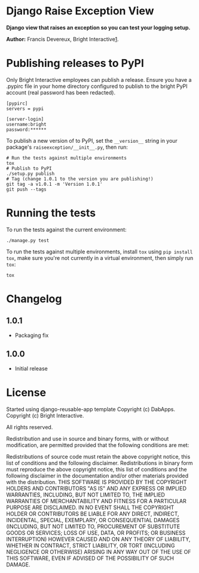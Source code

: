 Django Raise Exception View
===========================

**Django view that raises an exception so you can test your logging setup.**

**Author:** Francis Devereux, Bright Interactive[1].

Publishing releases to PyPI
===========================
Only Bright Interactive employees can publish a release. Ensure you have a .pypirc file in your home directory configured to publish to the bright PyPI account (real password has been redacted).

```
[pypirc]
servers = pypi

[server-login]
username:bright
password:******
```

To publish a new version of to PyPI, set the `__version__` string in
your package's `raiseexception/__init__.py`, then run:

    # Run the tests against multiple environments
    tox
	# Publish to PyPI
    ./setup.py publish
	# Tag (change 1.0.1 to the version you are publishing!)
	git tag -a v1.0.1 -m 'Version 1.0.1'
	git push --tags
	

Running the tests
=================

To run the tests against the current environment:

    ./manage.py test

To run the tests against multiple environments, install `tox` using
`pip install tox`, make sure you're not currently in a virtual environment,
then simply run `tox`:

    tox

Changelog
=========

1.0.1
-----

* Packaging fix

1.0.0
-----

* Initial release

License
=======

Started using django-reusable-app template Copyright (c) DabApps.
Copyright (c) Bright Interactive.

All rights reserved.

Redistribution and use in source and binary forms, with or without 
modification, are permitted provided that the following conditions are met:

Redistributions of source code must retain the above copyright notice, this 
list of conditions and the following disclaimer.
Redistributions in binary form must reproduce the above copyright notice, this 
list of conditions and the following disclaimer in the documentation and/or 
other materials provided with the distribution.
THIS SOFTWARE IS PROVIDED BY THE COPYRIGHT HOLDERS AND CONTRIBUTORS "AS IS" AND 
ANY EXPRESS OR IMPLIED WARRANTIES, INCLUDING, BUT NOT LIMITED TO, THE IMPLIED 
WARRANTIES OF MERCHANTABILITY AND FITNESS FOR A PARTICULAR PURPOSE ARE 
DISCLAIMED. IN NO EVENT SHALL THE COPYRIGHT HOLDER OR CONTRIBUTORS BE LIABLE 
FOR ANY DIRECT, INDIRECT, INCIDENTAL, SPECIAL, EXEMPLARY, OR CONSEQUENTIAL 
DAMAGES (INCLUDING, BUT NOT LIMITED TO, PROCUREMENT OF SUBSTITUTE GOODS OR 
SERVICES; LOSS OF USE, DATA, OR PROFITS; OR BUSINESS INTERRUPTION) HOWEVER 
CAUSED AND ON ANY THEORY OF LIABILITY, WHETHER IN CONTRACT, STRICT LIABILITY, 
OR TORT (INCLUDING NEGLIGENCE OR OTHERWISE) ARISING IN ANY WAY OUT OF THE USE 
OF THIS SOFTWARE, EVEN IF ADVISED OF THE POSSIBILITY OF SUCH DAMAGE.

[1]: http://www.bright-interactive.com
